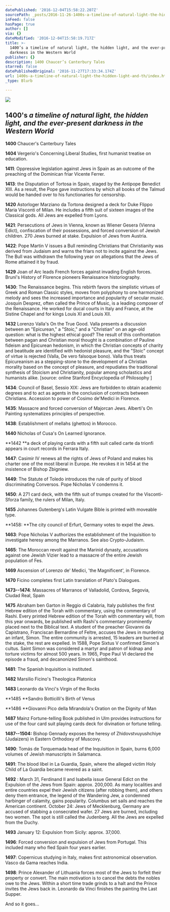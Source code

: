 ```yaml
---
datePublished: '2016-12-04T15:58:22.207Z'
sourcePath: _posts/2016-11-26-1400s-a-timeline-of-natural-light-the-hidden-light-and-th.md
inFeed: false
hasPage: true
author: []
via: {}
dateModified: '2016-12-04T15:58:19.717Z'
title: >-
  1400’s a timeline of natural light, the hidden light, and the ever-present
  darkness in the Western World
publisher: {}
description: 1400 Chaucer’s Canterbury Tales
starred: false
datePublishedOriginal: '2016-11-27T17:33:34.174Z'
url: 1400s-a-timeline-of-natural-light-the-hidden-light-and-th/index.html
_type: Blurb

---
```

![](https://the-grid-user-content.s3-us-west-2.amazonaws.com/e4794b1d-5e84-48db-bdd0-7632bb229d86.jpg)

## 1400's _a timeline of natural light, the hidden light, and the ever-present darkness in the Western World_

**1400** Chaucer's Canterbury Tales

**1404** Vergerio's Concerning Liberal Studies, first humanist treatise on education.

**1411**: Oppressive legislation against Jews in Spain as an outcome of the preaching of the Dominican friar Vicente Ferrer.

**1413**: the Disputation of Tortosa in Spain, staged by the Antipope Benedict XIII. As a result, the Pope gave instructions by which all books of the Talmud would be handed over to his functionaries for censorship.

**1420** Astorloger Marziano da Tortona designed a deck for Duke Flippo Maria Visconti of Milan. He includes a fifth suit of sixteen images of the Classical gods. All Jews are expelled from Lyons.

**1421**: Persecutions of Jews in Vienna, known as Wiener Gesera (Vienna Edict), confiscation of their possessions, and forced conversion of Jewish children. 270 Jews burned at stake. Expulsion of Jews from Austria.

**1422**: Pope Martin V issues a Bull reminding Christians that Christianity was derived from Judaism and warns the friars not to incite against the Jews. The Bull was withdrawn the following year on allegations that the Jews of Rome attained it by fraud.

**1429** Joan of Arc leads French forces against invading English forces. Bruni's History of Florence pioneers Renaissance historiography.

**1430**: The Renaissance begins. This rebirth favors the simplistic virtues of Greek and Roman Classic styles, moves from polyphony to one harmonized melody and sees the increased importance and popularity of secular music. Josquin Desprez, often called the Prince of Music, is a leading composer of the Renaissance. He worked for ducal courts in Italy and France, at the Sistine Chapel and for kings Louis XI and Louis XII.

**1432** Lorenzo Valla's On the True Good. Valla presents a discussion between an "Epicurean," a "Stoic," and a "Christian" on an age-old question: what is the highest ethical good? The result of this confrontation between pagan and Christian moral thought is a combination of Pauline fideism and Epicurean hedonism, in which the Christian concepts of charity and beatitude are identified with hedonist pleasure, and the "Stoic" concept of virtue is rejected (Valla, De vero falsoque bono). Valla thus treats Epicureanism as a stepping-stone to the development of a Christian morality based on the concept of pleasure, and repudiates the traditional synthesis of Stoicism and Christianity, popular among scholastics and humanists alike. \[source: online Stanford Encyclopedia of Philosophy \]

**1434**: Council of Basel, Sessio XIX: Jews are forbidden to obtain academic degrees and to act as agents in the conclusion of contracts between Christians. Accession to power of Cosimo de'Medici in Florence.

**1435**: Massacre and forced conversion of Majorcan Jews. Alberti's On Painting systematizes principles of perspective.

**1438**: Establishment of mellahs (ghettos) in Morocco.

**1440** Nicholas of Cusa's On Learned Ignorance.

**1442 **a deck of playing cards with a fifth suit called carte da trionfi appears in court records in Ferrara Italy.

**1447**: Casimir IV renews all the rights of Jews of Poland and makes his charter one of the most liberal in Europe. He revokes it in 1454 at the insistence of Bishop Zbigniew.

**1449**: The Statute of Toledo introduces the rule of purity of blood discriminating Conversos. Pope Nicholas V condemns it.

**1450**: A 271 card deck, with the fifth suit of trumps created for the Visconti-Sforza family, the rulers of Milan, Italy.

**1455** Johannes Gutenberg's Latin Vulgate Bible is printed with moveable type.

**1458: **The city council of Erfurt, Germany votes to expel the Jews.

**1463**: Pope Nicholas V authorizes the establishment of the Inquisition to investigate heresy among the Marranos. See also Crypto-Judaism.

**1465**: The Moroccan revolt against the Marinid dynasty, accusations against one Jewish Vizier lead to a massacre of the entire Jewish population of Fes.

**1469** Ascension of Lorenzo de' Medici, 'the Magnificent', in Florence.

**1470** Ficino completes first Latin translation of Plato's Dialogues.

**1473--1474**: Massacres of Marranos of Valladolid, Cordova, Segovia, Ciudad Real, Spain

**1475** Abraham ben Garton in Reggio di Calabria, Italy publishes the first Hebrew edition of the Torah with commentary, using the commentary of Rashi. Every printed Hebrew edition of the Torah with commentary will, from this year onwards, be published with Rashi's commentary prominently placed next to the Biblical text. A student of the preacher Giovanni da Capistrano, Franciscan Bernardine of Feltre, accuses the Jews in murdering an infant, Simon. The entire community is arrested, 15 leaders are burned at the stake, the rest are expelled. In 1588, Pope Sixtus V confirmed Simon's cultus. Saint Simon was considered a martyr and patron of kidnap and torture victims for almost 500 years. In 1965, Pope Paul VI declared the episode a fraud, and decanonized Simon's sainthood.

**1481**: The Spanish Inquisition is instituted.

**1482** Marsilio Ficino's Theologica Platonica

**1483** Leonardo da Vinci's Virgin of the Rocks

**1485 **Sandro Botticilli's Birth of Venus

**1486 **Giovanni Pico della Mirandola's Oration on the Dignity of Man

**1487** Mainz Fortune-telling Book published in Ulm provides instructions for use of the four card suit playing cards deck for divination or fortune telling.

**1487--1504:** Bishop Gennady exposes the heresy of Zhidovstvuyushchiye (Judaizers) in Eastern Orthodoxy of Muscovy.

**1490**: Tomás de Torquemada head of the Inquisition in Spain, burns 6,000 volumes of Jewish manuscripts in Salamanca.

**1491**: The blood libel in La Guardia, Spain, where the alleged victim Holy Child of La Guardia became revered as a saint.

**1492** : March 31, Ferdinand II and Isabella issue General Edict on the Expulsion of the Jews from Spain: approx. 200,000\. As many localities and entire countries expel their Jewish citizens (after robbing them), and others deny them entrance, the legend of the Wandering Jew, a condemned harbinger of calamity, gains popularity. Columbus set sails and reaches the American continent. October 24: Jews of Mecklenburg, Germany are accused of stabbing a consecrated wafer. 27 Jews are burned, including two women. The spot is still called the Judenberg. All the Jews are expelled from the Duchy.

**1493** January 12: Expulsion from Sicily: approx. 37,000\.

**1496**: Forced conversion and expulsion of Jews from Portugal. This included many who fled Spain four years earlier.

**1497**: Copernicus studying in Italy, makes first astronomical observation. Vasco da Gama reaches India.

**1498**: Prince Alexander of Lithuania forces most of the Jews to forfeit their property or convert. The main motivation is to cancel the debts the nobles owe to the Jews. Within a short time trade grinds to a halt and the Prince invites the Jews back in. Leonardo da Vinci finishes the painting the Last Supper.

And so it goes...